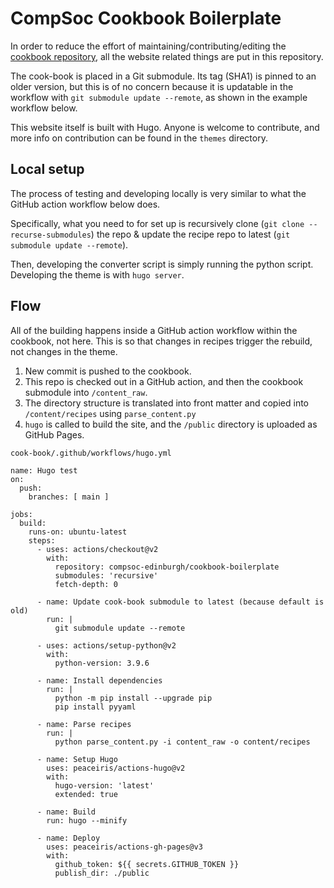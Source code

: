 # CompSoc Cookbook Boilerplate

In order to reduce the effort of maintaining/contributing/editing the [cookbook repository](https://github.com/compsoc-edinburgh/cook-book), all the website related things are put in this repository.

The cook-book is placed in a Git submodule. Its tag (SHA1) is pinned to an older version, but this is of no concern because it is updatable in the workflow with `git submodule update --remote`, as shown in the example workflow below.

This website itself is built with Hugo. Anyone is welcome to contribute, and more info on contribution can be found in the `themes` directory.

## Local setup

The process of testing and developing locally is very similar to what the GitHub action workflow below does.

Specifically, what you need to for set up is recursively clone (`git clone --recurse-submodules`) the repo & update the recipe repo to latest (`git submodule update --remote`).

Then, developing the converter script is simply running the python script. Developing the theme is with `hugo server`.

## Flow

All of the building happens inside a GitHub action workflow within the cookbook, not here. This is so that changes in recipes trigger the rebuild, not changes in the theme.

1. New commit is pushed to the cookbook.
2. This repo is checked out in a GitHub action, and then the cookbook submodule into `/content_raw`.
3. The directory structure is translated into front matter and copied into `/content/recipes` using `parse_content.py`
4. `hugo` is called to build the site, and the `/public` directory is uploaded as GitHub Pages.

`cook-book/.github/workflows/hugo.yml`
```
name: Hugo test
on:
  push:
    branches: [ main ]

jobs:
  build:
    runs-on: ubuntu-latest
    steps:
      - uses: actions/checkout@v2
        with:
          repository: compsoc-edinburgh/cookbook-boilerplate
          submodules: 'recursive'
          fetch-depth: 0

      - name: Update cook-book submodule to latest (because default is old)
        run: |
          git submodule update --remote

      - uses: actions/setup-python@v2
        with:
          python-version: 3.9.6

      - name: Install dependencies
        run: |
          python -m pip install --upgrade pip
          pip install pyyaml

      - name: Parse recipes
        run: |
          python parse_content.py -i content_raw -o content/recipes

      - name: Setup Hugo
        uses: peaceiris/actions-hugo@v2
        with:
          hugo-version: 'latest'
          extended: true

      - name: Build
        run: hugo --minify

      - name: Deploy
        uses: peaceiris/actions-gh-pages@v3
        with:
          github_token: ${{ secrets.GITHUB_TOKEN }}
          publish_dir: ./public
```
